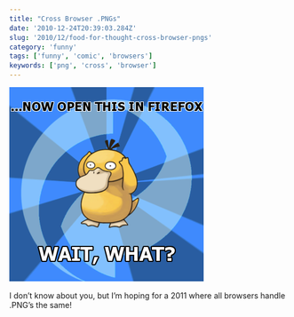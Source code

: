 ```yaml
---
title: "Cross Browser .PNGs"
date: '2010-12-24T20:39:03.284Z'
slug: '2010/12/food-for-thought-cross-browser-pngs'
category: 'funny'
tags: ['funny', 'comic', 'browsers']
keywords: ['png', 'cross', 'browser']
---
```

![cross-browser-png.png](images/cross-browser-png.png)

I don’t know about you, but I’m hoping for a 2011 where all browsers handle .PNG’s the same!
